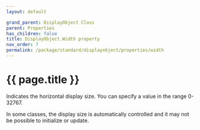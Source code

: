 ```yaml
---
layout: default

grand_parent: DisplayObject Class
parent: Properties
has_children: false
title: DisplayObject.Width property
nav_order: 7
permalink: /package/standard/displayobject/properties/width
---
```

# {{ page.title }}


Indicates the horizontal display size. You can specify a value in the range 0-32767.

 

In some classes, the display size is automatically controlled and it may not be possible to initialize or update.

